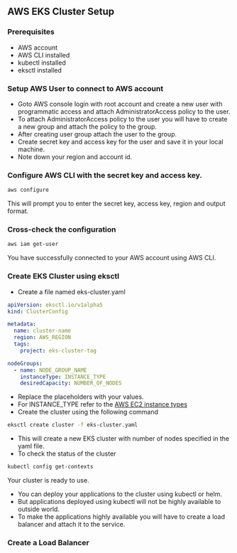 ## AWS EKS Cluster Setup
### Prerequisites
- AWS account
- AWS CLI installed
- kubectl installed
- eksctl installed

### Setup AWS User to connect to AWS account
* Goto AWS console login with root account and create a new user with programmatic access and attach AdministratorAccess policy to the user.
* To attach AdministratorAccess policy to the user you will have to create a new group and attach the policy to the group.
* After creating user group attach the user to the group.
* Create secret key and access key for the user and save it in your local machine.
* Note down your region and account id.
### Configure AWS CLI with the secret key and access key.
```bash
aws configure
```
This will prompt you to enter the secret key, access key, region and output format.
### Cross-check the configuration
```bash
aws iam get-user
```

You have successfully connected to your AWS account using AWS CLI.
### Create EKS Cluster using eksctl
* Create a file named eks-cluster.yaml
```yaml
apiVersion: eksctl.io/v1alpha5
kind: ClusterConfig

metadata:
  name: cluster-name
  region: AWS_REGION
  tags:
    project: eks-cluster-tag

nodeGroups:
  - name: NODE_GROUP_NAME
    instanceType: INSTANCE_TYPE
    desiredCapacity: NUMBER_OF_NODES
```
* Replace the placeholders with your values.
* For INSTANCE_TYPE refer to the [AWS EC2 instance types](https://aws.amazon.com/ec2/instance-types/)
* Create the cluster using the following command
```bash
eksctl create cluster -f eks-cluster.yaml
```
* This will create a new EKS cluster with number of nodes specified in the yaml file.
* To check the status of the cluster
```bash
kubectl config get-contexts
```
Your cluster is ready to use.

* You can deploy your applications to the cluster using kubectl or helm.
* But applications deployed using kubectl will not be highly available to outside world.
* To make the applications highly available you will have to create a load balancer and attach it to the service.

### Create a Load Balancer

